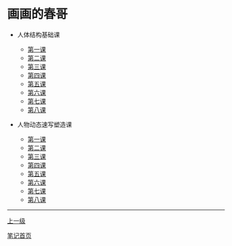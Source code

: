 # 画画的春哥

+ 人体结构基础课

  + [第一课](./humanBodyStructure/lesson1.md)
  + [第二课](./humanBodyStructure/lesson2.md)
  + [第三课](./humanBodyStructure/lesson3.md)
  + [第四课](./humanBodyStructure/lesson4.md)
  + [第五课](./humanBodyStructure/lesson5.md)
  + [第六课](./humanBodyStructure/lesson6.md)
  + [第七课](./humanBodyStructure/lesson7.md)
  + [第八课](./humanBodyStructure/lesson8.md)

+ 人物动态速写塑造课

  + [第一课](./characterDynamicSketch/lesson1.md)
  + [第二课](./characterDynamicSketch/lesson2.md)
  + [第三课](./characterDynamicSketch/lesson3.md)
  + [第四课](./characterDynamicSketch/lesson4.md)
  + [第五课](./characterDynamicSketch/lesson5.md)
  + [第六课](./characterDynamicSketch/lesson6.md)
  + [第七课](./characterDynamicSketch/lesson7.md)
  + [第八课](./characterDynamicSketch/lesson8.md)

---

[上一级](../README.md)

[笔记首页](../../README.md)
